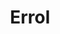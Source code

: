 ---
title: Errol
# your social media username
twitter: 
instagram: 
github:
# your website including http:// or https://
www:

# Do NOT edit beyond here
layout: artist
---